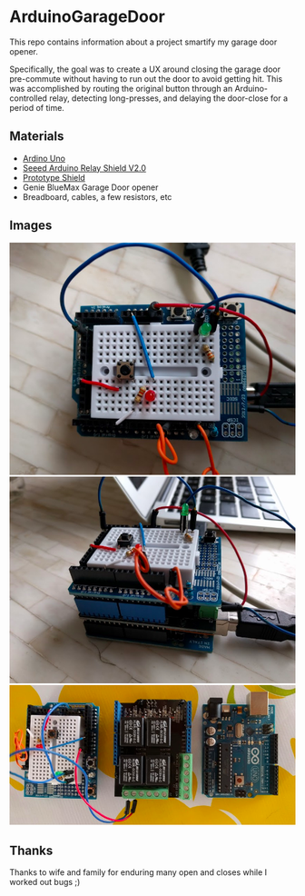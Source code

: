 # ArduinoGarageDoor

This repo contains information about a project smartify my garage door opener.

Specifically, the goal was to create a UX around closing the garage door pre-commute
without having to run out the door to avoid getting hit.  This was accomplished
by routing the original button through an Arduino-controlled relay, detecting
long-presses, and delaying the door-close for a period of time.

## Materials
* [Ardino Uno](https://www.amazon.com/Arduino-Uno-R3-Microcontroller-A000066/dp/B008GRTSV6/ref=sr_1_3?ie=UTF8&qid=1501967328&sr=8-3&keywords=arduino+uno)
* [Seeed Arduino Relay Shield V2.0](https://www.amazon.com/Seeed-Arduino-Relay-Shield-V2-0/dp/B00BOZ7V02/ref=sr_1_sc_2?ie=UTF8&qid=1501967377&sr=8-2-spell&keywords=Seedstudio+Relay+Shield)
* [Prototype Shield](https://www.amazon.com/gp/product/B01D9SNPY2/ref=oh_aui_detailpage_o07_s02?ie=UTF8&psc=1)
* Genie BlueMax Garage Door opener
* Breadboard, cables, a few resistors, etc

## Images

![The setup](https://github.com/nstielau/ArduinoGarageDoor/raw/master/images/arduino1.png)
![The Setup](https://github.com/nstielau/ArduinoGarageDoor/raw/master/images/arduino2.png)
![Uno, Relay Shield, Prototype Shield](https://github.com/nstielau/ArduinoGarageDoor/raw/master/images/arduino3.png)


## Thanks
Thanks to wife and family for enduring many open and closes while I worked out bugs ;)
